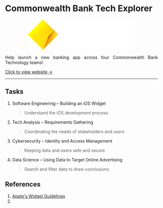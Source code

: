 # Commonwealth Bank Tech Explorer

<p align="center">
    <img src="Images/CommBank Logos_Beacon Wordmark White.png" alt="Commonwealth Bank" width="auto" height="100px"></p>
<p align="justify">
Help launch a new banking app across four Commonwealth Bank Technology teams!
</p>

[Click to view website →](https://www.theforage.com/simulations/commonwealth-bank/tech-explorer-jrnj)

---

## Tasks

1. Software Engineering – Building an iOS Widget
   > Understand the iOS development process

2. Tech Analysis – Requirements Gathering
   > Coordinating the needs of stakeholders and users
   
3. Cybersecurity – Identity and Access Management
   > Keeping data and users safe and secure

4. Data Science – Using Data to Target Online Advertising
   > Search and filter data to draw conclusions

## References

1. [Apple's Widget Guidelines](https://developer.apple.com/design/human-interface-guidelines/components/system-experiences/widgets/)
2. 
